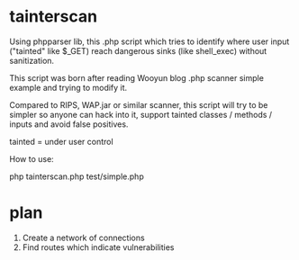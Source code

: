 # tainterscan

Using phpparser lib, this .php script which tries to identify where user input ("tainted" like $_GET) reach dangerous sinks (like shell_exec) without sanitization.

This script was born after reading Wooyun blog .php scanner simple example and trying to modify it.

Compared to RIPS, WAP.jar or similar scanner, this script will try to be simpler so anyone can hack into it, support tainted classes / methods / inputs and avoid false positives.

tainted = under user control

How to use:

   php tainterscan.php test/simple.php

# plan

1. Create a network of connections
2. Find routes which indicate vulnerabilities

